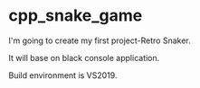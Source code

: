 # cpp_snake_game

I'm going to create my first project-Retro Snaker.

It will base on black console application.

Build environment is VS2019.
